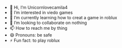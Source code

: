 - 👋 Hi, I’m Unicornlovecamila4
- 👀 I’m interested in viedo games 
- 🌱 I’m currently learning how to creat a game in roblux
- 💞️ I’m looking to collaborate on nothing 
- 📫 How to reach me by thing
- 😄 Pronouns: be safe
- ⚡ Fun fact: to play roblux

<!---
Unicornlovercamila4/Unicornlover/camila4 is a ✨ special ✨ repository because its `README.md` (this file) appears on your GitHub profile.
You can click the Preview link to take a look at your changes.
--->
